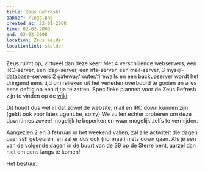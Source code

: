 ```yaml
---
title: Zeus Refresh!
banner: /logo.png
created_at: 22-01-2008
time: 02-02-2008
end: 03-02-2008
location: Zeus kelder
locationlink: $kelder
---
```


Zeus ruimt op, virtueel dan deze keer! Met 4 verschillende webservers, een IRC-server, een ldap-server, een nfs-server, een mail-server, 3 mysql-database-servers 2 gateway/router/firewalls en een backupserver wordt het dringend eens tijd om relieken uit het verleden overboord te gooien en alles eens deftig op een rijtje te zetten. Specifieke plannen voor de Zeus Refresh zijn te vinden op de [wiki].

Dit houdt dus wel in dat zowel de website, mail en IRC down kunnen zijn (geldt ook voor latex.ugent.be, sorry) We zullen echter proberen om deze downtimes zoveel mogelijk te beperken en waar mogelijk zelfs te vermijden.

Aangezien 2 en 3 februari in het weekend vallen, zal alle activiteit die dagen over ssh gebeuren, en zal er dus ook (normaal) niets down gaan. Als je een van de volgende dagen in de buurt van de S9 op de Sterre bent, aarzel dan niet om eens langs te komen!

Het bestuur.

[wiki]: https://zeus.ugent.be/wiki/Zeus_Refresh
